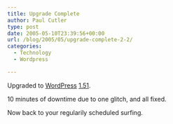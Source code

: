 ```yaml
---
title: Upgrade Complete
author: Paul Cutler
type: post
date: 2005-05-10T23:39:56+00:00
url: /blog/2005/05/upgrade-complete-2-2/
categories:
  - Technology
  - Wordpress

---
```

Upgraded to [WordPress][1] [1.51][2].

10 minutes of downtime due to one glitch, and all fixed.

Now back to your regularily scheduled surfing.

 [1]: http://www.wordpress.org
 [2]: http://wordpress.org/development/2005/05/one-five-one/